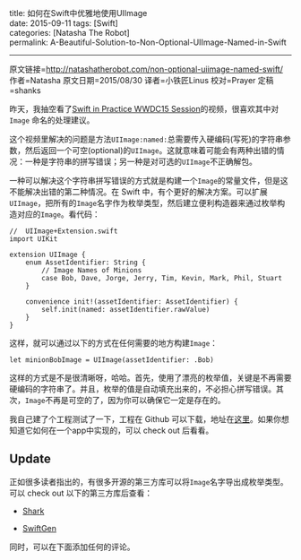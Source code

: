title: 如何在Swift中优雅地使用UIImage  
date: 2015-09-11 
tags: [Swift]  
categories: [Natasha The Robot]  
permalink: A-Beautiful-Solution-to-Non-Optional-UIImage-Named-in-Swift

---
原文链接=http://natashatherobot.com/non-optional-uiimage-named-swift/
作者=Natasha
原文日期=2015/08/30
译者=小铁匠Linus
校对=Prayer
定稿=shanks


昨天，我抽空看了[Swift in Practice WWDC15 Session](https://developer.apple.com/videos/wwdc/2015/?id=411)的视频，很喜欢其中对 `Image` 命名的处理建议。

这个视频里解决的问题是方法`UIImage:named:`总需要传入硬编码(写死)的字符串参数，然后返回一个可空(optional)的`UIImage`。这就意味着可能会有两种出错的情况：一种是字符串的拼写错误；另一种是对可选的`UIImage`不正确解包。


<!--more-->
一种可以解决这个字符串拼写错误的方式就是构建一个`Image`的常量文件，但是这不能解决出错的第二种情况。在 Swift 中，有个更好的解决方案。可以扩展`UIImage`，把所有的`Image`名字作为枚举类型，然后建立便利构造器来通过枚举构造对应的`Image`。看代码：

```
//  UIImage+Extension.swift
import UIKit

extension UIImage {
    enum AssetIdentifier: String {
        // Image Names of Minions
        case Bob, Dave, Jorge, Jerry, Tim, Kevin, Mark, Phil, Stuart
    }
    
    convenience init!(assetIdentifier: AssetIdentifier) {
        self.init(named: assetIdentifier.rawValue)
    }
}
```

这样，就可以通过以下的方式在任何需要的地方构建`Image`：

```
let minionBobImage = UIImage(assetIdentifier: .Bob)
```

这样的方式是不是很清晰呀，哈哈。首先，使用了漂亮的枚举值，关键是不再需要硬编码的字符串了。并且，枚举的值是自动填充出来的，不必担心拼写错误。其次，`Image`不再是可空的了，因为你可以确保它一定是存在的。

我自己建了个工程测试了一下，工程在 Github 可以下载，地址在[这里](https://github.com/NatashaTheRobot/ImageNamingInSwift)。如果你想知道它如何在一个app中实现的，可以 check out 后看看。

## Update

正如很多读者指出的，有很多开源的第三方库可以将`Image`名字导出成枚举类型。
可以 check out 以下的第三方库后查看：

* [Shark](https://github.com/kaandedeoglu/Shark)

* [SwiftGen](https://github.com/AliSoftware/SwiftGen)

同时，可以在下面添加任何的评论。
